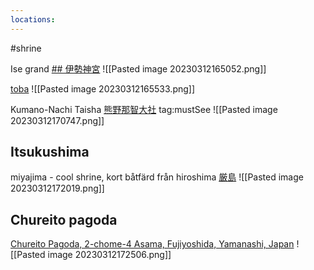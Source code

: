```yaml
---
locations: 
---
```

#shrine

Ise grand
[## 伊勢神宮](geo:34.456655600000005,136.723074739529)
![[Pasted image 20230312165052.png]]

[toba](geo:34.4714464,136.8293576)
![[Pasted image 20230312165533.png]]

Kumano-Nachi Taisha 
[熊野那智大社](geo:33.6684286,135.89043978650793) tag:mustSee
![[Pasted image 20230312170747.png]]

## Itsukushima
miyajima - cool shrine, kort båtfärd från hiroshima
 [厳島](geo:34.271448,132.30887218047832)
 ![[Pasted image 20230312172019.png]]


## Chureito pagoda
[Chureito Pagoda, 2-chome-4 Asama, Fujiyoshida, Yamanashi, Japan](geo:35.501299200000005,138.80147983726113)
![[Pasted image 20230312172506.png]]